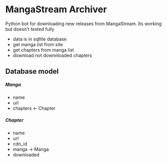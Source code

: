 # MangaStream Archiver
Python bot for downloading new releases from MangaStream. Its working but doesn't tested fully

- data is in sqllite database
- get manga list from site
- get chapters from manga list
- download not downnloaded chapters

## Database model

##### Manga

- name
- url
- chapters <- Chapter


##### Chapter

- name
- url
- cdn_id 
- manga -> Manga
- downloaded

 



